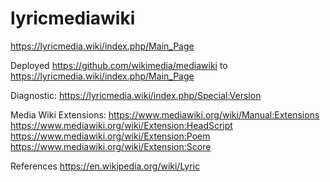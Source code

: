 # lyricmediawiki
https://lyricmedia.wiki/index.php/Main_Page

Deployed https://github.com/wikimedia/mediawiki to https://lyricmedia.wiki/index.php/Main_Page

Diagnostic: https://lyricmedia.wiki/index.php/Special:Version

Media Wiki Extensions: https://www.mediawiki.org/wiki/Manual:Extensions
https://www.mediawiki.org/wiki/Extension:HeadScript
https://www.mediawiki.org/wiki/Extension:Poem
https://www.mediawiki.org/wiki/Extension:Score

References
https://en.wikipedia.org/wiki/Lyric
